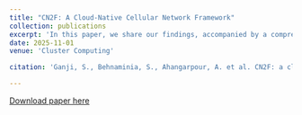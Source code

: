 ```yaml
---
title: "CN2F: A Cloud-Native Cellular Network Framework"
collection: publications
excerpt: 'In this paper, we share our findings, accompanied by a comprehensive online codebase, about the best practice of using different open-source projects in order to realize a flexible testbed for academia and industrial Research and Development (R&D) activities on the future generation of cellular networks.'
date: 2025-11-01
venue: 'Cluster Computing'

citation: 'Ganji, S., Behnaminia, S., Ahangarpour, A. et al. CN2F: a cloud-native cellular network framework. Cluster Comput 28, 493 (2025). https://doi.org/10.1007/s10586-025-05155-w'

---
```


[Download paper here](https://arxiv.org/pdf/2305.18778)

